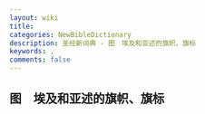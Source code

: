 ```yaml
---
layout: wiki
title: 
categories: NewBibleDictionary
description: 圣经新词典 - 图　埃及和亚述的旗帜、旗标
keywords: , 
comments: false
---
```


## 图　埃及和亚述的旗帜、旗标














